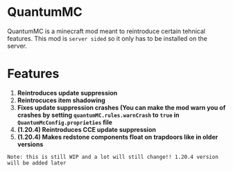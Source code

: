 # QuantumMC
QuantumMC is a minecraft mod meant to reintroduce certain tehnical features. This mod is `server sided` so it only has to be installed on the server.

# Features
1. **Reintroduces update suppression**
2. **Reintrocuces item shadowing**
3. **Fixes update suppression crashes (You can make the mod warn you of crashes by setting `quantumMC.rules.warnCrash` to `true` in `QuantumMcConfig.proprieties` file**
4. **(1.20.4) Reintroduces CCE update suppression**
5. **(1.20.4) Makes redstone components float on trapdoors like in older versions**

`Note: this is still WIP and a lot will still change!! 1.20.4 version will be added later`
